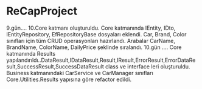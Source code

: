 # ReCapProject
9.gün....
10.Core katmanı oluşturuldu.
Core katmanında IEntity, IDto, IEntityRepository, EfRepositoryBase dosyaları eklendi.
Car, Brand, Color sınıfları için tüm CRUD operasyonları hazırlandı.
Arabalar CarName, BrandName, ColorName, DailyPrice şeklinde sıralandı.
10.gün ....
Core katmanında Results yapılandırıldı..DataResult,IDataResult,Result,IResult,ErrorResult,ErrorDataResult,SuccessResult,SuccessDataResult class ve interface leri oluşturuldu.
Business katmanındaki CarService ve CarManager sınıfları Core.Utilities.Results yapısına göre refactor edildi. 
